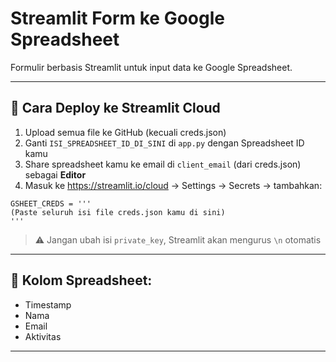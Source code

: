 # Streamlit Form ke Google Spreadsheet

Formulir berbasis Streamlit untuk input data ke Google Spreadsheet.

---

## 🚀 Cara Deploy ke Streamlit Cloud

1. Upload semua file ke GitHub (kecuali creds.json)
2. Ganti `ISI_SPREADSHEET_ID_DI_SINI` di `app.py` dengan Spreadsheet ID kamu
3. Share spreadsheet kamu ke email di `client_email` (dari creds.json) sebagai **Editor**
4. Masuk ke https://streamlit.io/cloud → Settings → Secrets → tambahkan:

```
GSHEET_CREDS = '''
(Paste seluruh isi file creds.json kamu di sini)
'''
```

> ⚠️ Jangan ubah isi `private_key`, Streamlit akan mengurus `\n` otomatis

---

## 📝 Kolom Spreadsheet:
- Timestamp
- Nama
- Email
- Aktivitas

---